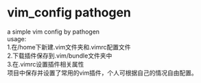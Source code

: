 # vim_config pathogen  
a simple vim config by pathogen  
usage:  
1.在/home下新建.vim文件夹和.vimrc配置文件  
2.下载插件保存到.vim/bundle文件夹中  
3.在.vimrc设置插件相关属性  
项目中保存并设置了常用的vim插件，个人可根据自己的情况自由配置。  
